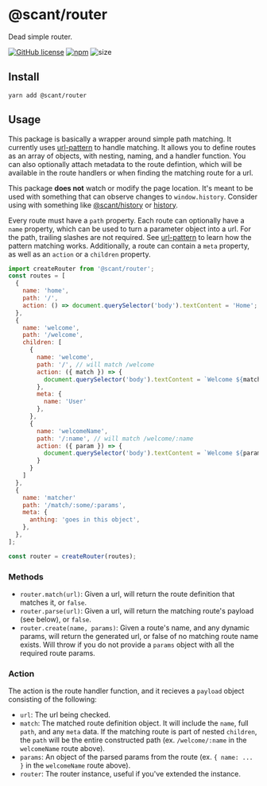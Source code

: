 # @scant/router

Dead simple router.

[![GitHub license](https://img.shields.io/badge/license-MIT-blue.svg)](https://raw.githubusercontent.com/w33ble/scant-js/master/LICENSE)
[![npm](https://img.shields.io/npm/v/@scant/router.svg)](https://www.npmjs.com/package/@scant/router)
![size](http://img.badgesize.io/https://unpkg.com/@scant/router?compression=gzip&label=minzip_size)

## Install

```
yarn add @scant/router
```

## Usage

This package is basically a wrapper around simple path matching. It currently uses [url-pattern](https://github.com/snd/url-pattern) to handle matching. It allows you to define routes as an array of objects, with nesting, naming, and a handler function. You can also optionally attach metadata to the route defintion, which will be available in the route handlers or when finding the matching route for a url.

This package **does not** watch or modify the page location. It's meant to be used with something that can observe changes to `window.history`. Consider using with something like [@scant/history](https://github.com/w33ble/scant-js/tree/master/packages/history) or [history](https://github.com/ReactTraining/history).

Every route must have a `path` property. Each route can optionally have a `name` property, which can be used to turn a parameter object into a url. For the path, trailing slashes are not required. See [url-pattern](https://github.com/snd/url-pattern) to learn how the pattern matching works. Additionally, a route can contain a `meta` property, as well as an `action` or a `children` property.

```js
import createRouter from '@scant/router';
const routes = [
  {
    name: 'home',
    path: '/',
    action: () => document.querySelector('body').textContent = 'Home';
  },
  {
    name: 'welcome',
    path: '/welcome',
    children: [
      {
        name: 'welcome',
        path: '/', // will match /welcome
        action: ({ match }) => {
          document.querySelector('body').textContent = `Welcome ${match.meta.name}`;
        },
        meta: {
          name: 'User'
        },
      },
      {
        name: 'welcomeName',
        path: '/:name', // will match /welcome/:name
        action: ({ param }) => {
          document.querySelector('body').textContent = `Welcome ${params.name}`;
        }
      }
    ]
  },
  {
    name: 'matcher'
    path: '/match/:some/:params',
    meta: {
      anthing: 'goes in this object',
    },
  },
];

const router = createRouter(routes);
```

### Methods

- `router.match(url)`: Given a url, will return the route definition that matches it, or `false`.
- `router.parse(url)`: Given a url, will return the matching route's payload (see below), or `false`.
- `router.create(name, params)`: Given a route's name, and any dynamic params, will return the generated url, or false of no matching route name exists. Will throw if you do not provide a `params` object with all the required route params.

### Action

The action is the route handler function, and it recieves a `payload` object consisting of the following:

- `url`: The url being checked.
- `match`: The matched route definition object. It will include the `name`, full `path`, and any `meta` data. If the matching route is part of nested `children`, the `path` will be the entire constructed path (ex. `/welcome/:name` in the `welcomeName` route above).
- `params`: An object of the parsed params from the route (ex. `{ name: ... }` in the `welcomeName` route above).
- `router`: The router instance, useful if you've extended the instance.